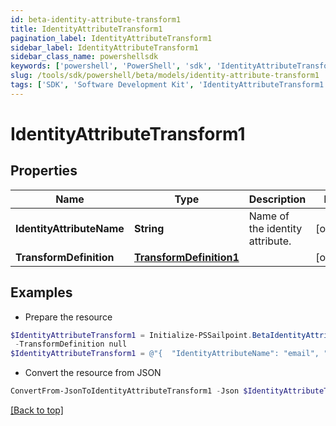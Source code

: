 ```yaml
---
id: beta-identity-attribute-transform1
title: IdentityAttributeTransform1
pagination_label: IdentityAttributeTransform1
sidebar_label: IdentityAttributeTransform1
sidebar_class_name: powershellsdk
keywords: ['powershell', 'PowerShell', 'sdk', 'IdentityAttributeTransform1', 'BetaIdentityAttributeTransform1'] 
slug: /tools/sdk/powershell/beta/models/identity-attribute-transform1
tags: ['SDK', 'Software Development Kit', 'IdentityAttributeTransform1', 'BetaIdentityAttributeTransform1']
---
```



# IdentityAttributeTransform1

## Properties

Name | Type | Description | Notes
------------ | ------------- | ------------- | -------------
**IdentityAttributeName** | **String** | Name of the identity attribute. | [optional] 
**TransformDefinition** | [**TransformDefinition1**](transform-definition1) |  | [optional] 

## Examples

- Prepare the resource
```powershell
$IdentityAttributeTransform1 = Initialize-PSSailpoint.BetaIdentityAttributeTransform1  -IdentityAttributeName email `
 -TransformDefinition null
$IdentityAttributeTransform1 = @"{  "IdentityAttributeName": "email", "TransformDefinition": "null "}"@
```

- Convert the resource from JSON
```powershell
ConvertFrom-JsonToIdentityAttributeTransform1 -Json $IdentityAttributeTransform1
```


[[Back to top]](#) 

